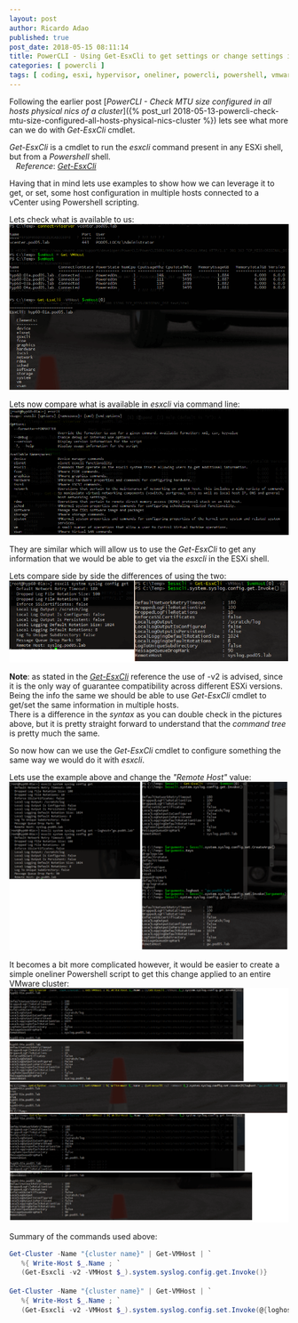 ```yaml
---
layout: post
author: Ricardo Adao
published: true
post_date: 2018-05-15 08:11:14
title: PowerCLI - Using Get-EsxCli to get settings or change settings in multiple ESXi hosts at a time
categories: [ powercli ]
tags: [ coding, esxi, hypervisor, oneliner, powercli, powershell, vmware ]
---
```


Following the earlier post [_PowerCLI - Check MTU size configured in all hosts physical nics of a cluster_]({% post_url 2018-05-13-powercli-check-mtu-size-configured-all-hosts-physical-nics-cluster %}) lets see what more can we do with _Get-EsxCli_ cmdlet.

_Get-EsxCli_ is a cmdlet to run the _esxcli_ command present in any ESXi shell, but from a _Powershell_ shell.  
    _Reference_: [_Get-EsxCli_](https://code.vmware.com/docs/6702/cmdlet-reference#/doc/Get-EsxCli.html)

Having that in mind lets use examples to show how we can leverage it to get, or set, some host configuration in multiple hosts connected to a vCenter using Powershell scripting.

Lets check what is available to us:
[![Get-EsxCli list Available commands](/assets/images/posts/2018/05/getesxcli-list-commands-available.png)](/assets/images/posts/2018/05/getesxcli-list-commands-available.png)

Lets now compare what is available in _esxcli_ via command line:
[![Get-EsxCli list Available commands](/assets/images/posts/2018/05/esxcli-list-commands-available.png)](/assets/images/posts/2018/05/esxcli-list-commands-available.png)

They are similar which will allow us to use the _Get-EsxCli_ to get any information that we would be able to get via the _esxcli_ in the ESXi shell.

Lets compare side by side the differences of using the two:
[![Esxcli Get-EsxCli side by side](/assets/images/posts/2018/05/esxcli.getesxcli.sidebyside.png)](/assets/images/posts/2018/05/esxcli.getesxcli.sidebyside.png)

  **Note**: as stated in the [_Get-EsxCli_](https://code.vmware.com/docs/6702/cmdlet-reference#/doc/Get-EsxCli.html) reference the use of -v2 is advised, since it is the only way of guarantee compatibility across different ESXi versions.  
  Being the info the same we should be able to use _Get-EsxCli_ cmdlet to get/set the same information in multiple hosts.  
  There is a difference in the _syntax_ as you can double check in the pictures above, but it is pretty straight forward to understand that the _command tree_ is pretty much the same.

So now how can we use the _Get-EsxCli_ cmdlet to configure something the same way we would do it with _esxcli_.

Lets use the example above and change the _"Remote Host"_ value:
[![Set Esxcli Get-EsxCli side by side](/assets/images/posts/2018/05/set.esxcli.getesxcli.sidebyside.png)](/assets/images/posts/2018/05/set.esxcli.getesxcli.sidebyside.png)

It becomes a bit more complicated however, it would be easier to create a simple oneliner Powershell script to get this change applied to an entire VMware cluster:
[![Set Esxcli syslog cluster change](/assets/images/posts/2018/05//set.esxcli.syslog.cluster.change.png)](/assets/images/posts/2018/05//set.esxcli.syslog.cluster.change.png)

Summary of the commands used above:

```powershell
Get-Cluster -Name "{cluster name}" | Get-VMHost | `
   %{ Write-Host $_.Name ; `
   (Get-Esxcli -v2 -VMHost $_).system.syslog.config.get.Invoke()}

Get-Cluster -Name "{cluster name}" | Get-VMHost | `
   %{ Write-Host $_.Name ; `
   (Get-Esxcli -v2 -VMHost $_).system.syslog.config.set.Invoke(@{loghost="{syslog IP/FQDN}"})}
```
